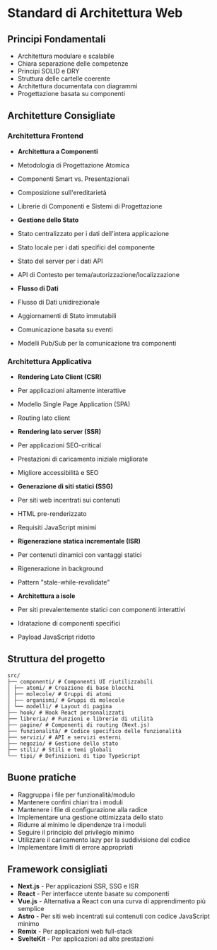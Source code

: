 # Standard di Architettura Web

## Principi Fondamentali

- Architettura modulare e scalabile
- Chiara separazione delle competenze
- Principi SOLID e DRY
- Struttura delle cartelle coerente
- Architettura documentata con diagrammi
- Progettazione basata su componenti

## Architetture Consigliate

### Architettura Frontend

- **Architettura a Componenti**
- Metodologia di Progettazione Atomica
- Componenti Smart vs. Presentazionali
- Composizione sull'ereditarietà
- Librerie di Componenti e Sistemi di Progettazione

- **Gestione dello Stato**
- Stato centralizzato per i dati dell'intera applicazione
- Stato locale per i dati specifici del componente
- Stato del server per i dati API
- API di Contesto per tema/autorizzazione/localizzazione

- **Flusso di Dati**
- Flusso di Dati unidirezionale
- Aggiornamenti di Stato immutabili
- Comunicazione basata su eventi
- Modelli Pub/Sub per la comunicazione tra componenti

### Architettura Applicativa

- **Rendering Lato Client (CSR)**
- Per applicazioni altamente interattive
- Modello Single Page Application (SPA)
- Routing lato client

- **Rendering lato server (SSR)**
- Per applicazioni SEO-critical
- Prestazioni di caricamento iniziale migliorate
- Migliore accessibilità e SEO

- **Generazione di siti statici (SSG)**
- Per siti web incentrati sui contenuti
- HTML pre-renderizzato
- Requisiti JavaScript minimi

- **Rigenerazione statica incrementale (ISR)**
- Per contenuti dinamici con vantaggi statici
- Rigenerazione in background
- Pattern "stale-while-revalidate"

- **Architettura a isole**
- Per siti prevalentemente statici con componenti interattivi
- Idratazione di componenti specifici
- Payload JavaScript ridotto

## Struttura del progetto

``` 
src/ 
├── componenti/ # Componenti UI riutilizzabili
│ ├── atomi/ # Creazione di base blocchi
│ ├── molecole/ # Gruppi di atomi
│ ├── organismi/ # Gruppi di molecole
│ └── modelli/ # Layout di pagina
├── hook/ # Hook React personalizzati
├── libreria/ # Funzioni e librerie di utilità
├── pagine/ # Componenti di routing (Next.js)
├── funzionalità/ # Codice specifico delle funzionalità
├── servizi/ # API e servizi esterni
├── negozio/ # Gestione dello stato
├── stili/ # Stili e temi globali
└── tipi/ # Definizioni di tipo TypeScript
```

## Buone pratiche

- Raggruppa i file per funzionalità/modulo
- Mantenere confini chiari tra i moduli
- Mantenere i file di configurazione alla radice
- Implementare una gestione ottimizzata dello stato
- Ridurre al minimo le dipendenze tra i moduli
- Seguire il principio del privilegio minimo
- Utilizzare il caricamento lazy per la suddivisione del codice
- Implementare limiti di errore appropriati

## Framework consigliati

- **Next.js** - Per applicazioni SSR, SSG e ISR
- **React** - Per interfacce utente basate su componenti
- **Vue.js** - Alternativa a React con una curva di apprendimento più semplice
- **Astro** - Per siti web incentrati sui contenuti con codice JavaScript minimo
- **Remix** - Per applicazioni web full-stack
- **SvelteKit** - Per applicazioni ad alte prestazioni